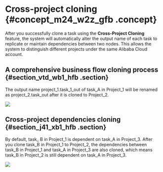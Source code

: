 # Cross-project cloning {#concept_m24_w2z_gfb .concept}

After you successfully clone a task using the **Cross-Project Cloning** feature, the system will automatically alter the output name of each task to replicate or maintain dependencies between two nodes. This allows the system to distinguish different projects under the same Alibaba Cloud account.

## A comprehensive business flow cloning process {#section_vtd_wb1_hfb .section}

The output name project\_1.task\_1\_out of task\_A in Project\_1 will be renamed as project\_2.task\_out after it is cloned to Project\_2.

![](http://static-aliyun-doc.oss-cn-hangzhou.aliyuncs.com/assets/img/21853/155253331013009_en-US.jpg)

## Cross-project dependencies cloning {#section_j41_xb1_hfb .section}

By default, task\_ B in Project\_1 is dependent on task\_A in Project\_3. After you clone task\_B in Project\_1 to Project\_2, the dependencies between task\_B in Project\_1 and task\_A in Project\_3 are also cloned, which means task\_B in Project\_2 is still dependent on task\_A in Project\_3.

![](http://static-aliyun-doc.oss-cn-hangzhou.aliyuncs.com/assets/img/21853/155253331013011_en-US.jpg)

